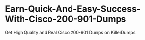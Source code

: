 # Earn-Quick-And-Easy-Success-With-Cisco-200-901-Dumps
Get High Quality and Real Cisco 200-901 Dumps on KillerDumps
